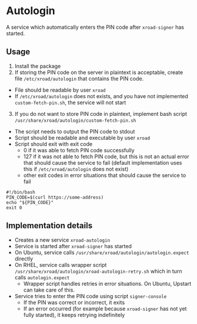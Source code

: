 # Autologin
A service which automatically enters the PIN code after `xroad-signer` has started.

## Usage

1. Install the package
2. If storing the PIN code on the server in plaintext is acceptable, create file `/etc/xroad/autologin` that contains the PIN code. 
  * File should be readable by user `xroad`
  * If `/etc/xroad/autologin` does not exists, and you have not implemented `custom-fetch-pin.sh`, the service will not start
3. If you do not want to store PIN code in plaintext, implement bash script 
`/usr/share/xroad/autologin/custom-fetch-pin.sh`
  * The script needs to output the PIN code to stdout
  * Script should be readable and executable by user `xroad`
  * Script should exit with exit code
    * 0 if it was able to fetch PIN code successfully
    * 127 if it was not able to fetch PIN code, but this is not an actual error that should cause the service to fail (default implementation uses this if `/etc/xroad/autologin` does not exist)
    * other exit codes in error situations that should cause the service to fail
  ```shell
  #!/bin/bash
  PIN_CODE=$(curl https://some-address)
  echo "${PIN_CODE}"
  exit 0
  ```

## Implementation details

- Creates a new service `xroad-autologin`
- Service is started after `xroad-signer` has started
- On Ubuntu, service calls `/usr/share/xroad/autologin/autologin.expect` directly
- On RHEL, service calls wrapper script `/usr/share/xroad/autologin/xroad-autologin-retry.sh` which in turn calls `autologin.expect`
  - Wrapper script handles retries in error situations. On Ubuntu, Upstart can take care of this.
- Service tries to enter the PIN code using script `signer-console`
  - If the PIN was correct or incorrect, it exits
  - If an error occurred (for example because `xroad-signer` has not yet fully started), it keeps retrying indefinitely

